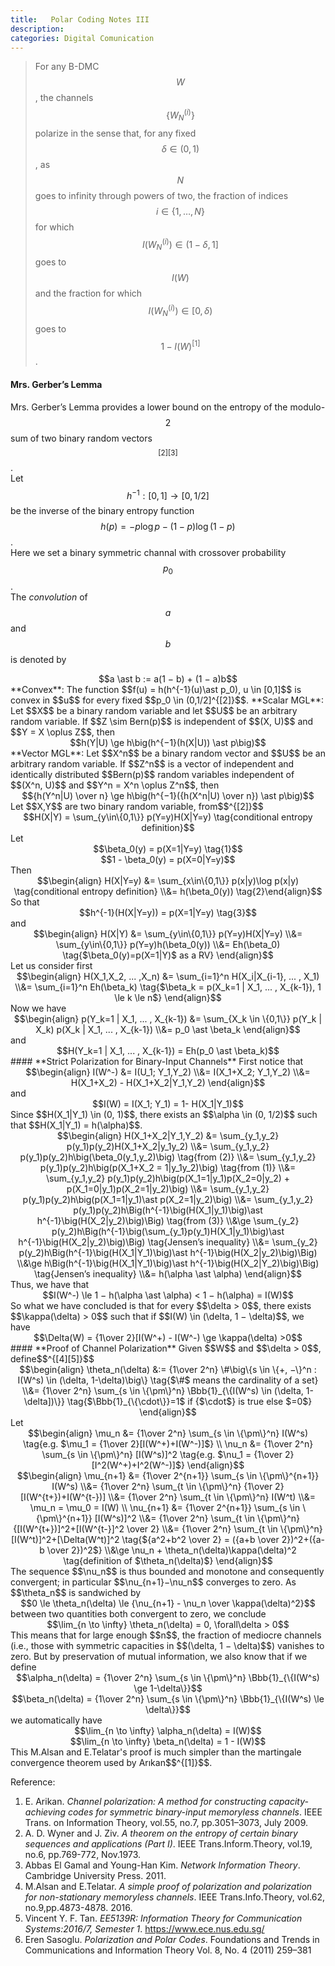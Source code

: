 ```yaml
---
title:   Polar Coding Notes III
description: 
categories: Digital Comunication
---
```


>  For any B-DMC $$W$$, the channels $$\{W_N^{(i)}\}$$ polarize in the sense that, for any fixed $$\delta \in (0, 1)$$, as $$N$$ goes to infinity through powers of two, the fraction of indices $$i \in \{1, \dots, N\}$$ for which $$I(W_N^{(i)}) \in (1 − \delta, 1]$$ goes to $$I(W)$$ and the fraction for which $$I(W_N^{(i)}) \in [0, \delta)$$ goes to $$1−I(W)^{[1]}$$.
  
#### **Mrs. Gerber’s Lemma**  
Mrs. Gerber’s Lemma provides a lower bound on the entropy of the modulo-$$2$$ sum of two binary random vectors$$^{[2][3]}$$.  
Let $$h^{-1} : [0, 1] \to [0, 1/2]$$ be the inverse of the binary entropy function $$h(p) = -p\log p - (1-p)\log(1-p)$$.  
Here we set a binary symmetric channal with crossover probability $$p_0$$.  
The *convolution* of $$a$$ and $$b$$ is denoted by  
<center>$$a \ast b := a(1 − b) + (1 − a)b$$</center>  
**Convex**: The function $$f(u) = h(h^{-1}(u)\ast p_0), u \in [0,1]$$ is convex in $$u$$ for every fixed $$p_0 \in (0,1/2]^{[2]}$$.  
**Scalar MGL**: Let $$X$$ be a binary random variable and let $$U$$ be an arbitrary random variable. If $$Z \sim Bern(p)$$ is independent of $$(X, U)$$ and $$Y = X \oplus Z$$, then
<center>$$h(Y|U) \ge h\big(h^{−1}(h(X|U)) \ast p\big)$$</center> 
**Vector MGL**: Let $$X^n$$ be a binary random vector and $$U$$ be an arbitrary random variable. If $$Z^n$$ is a vector of independent and identically distributed $$Bern(p)$$ random variables independent of $$(X^n, U)$$ and $$Y^n = X^n \oplus Z^n$$, then  
<center>$${h(Y^n|U) \over n} \ge h\big(h^{−1}({h(X^n|U) \over n}) \ast p\big)$$</center>  
Let $$X,Y$$ are two binary random variable, from$$^{[2]}$$  
<center>$$H(X|Y) = \sum_{y\in\{0,1\}} p(Y=y)H(X|Y=y) \tag{conditional entropy definition}$$</center>  
Let  
<center>$$\beta_0(y) = p(X=1|Y=y) \tag{1}$$</center>  
<center>$$1 - \beta_0(y) = p(X=0|Y=y)$$</center>  
Then    
<center>$$\begin{align} H(X|Y=y) &= \sum_{x\in\{0,1\}} p(x|y)\log p(x|y) \tag{conditional entropy definition} \\&= h(\beta_0(y)) \tag{2}\end{align}$$</center>  
So that  
<center>$$h^{-1}(H(X|Y=y)) = p(X=1|Y=y) \tag{3}$$</center>  
and  
<center>$$\begin{align} H(X|Y) &= \sum_{y\in\{0,1\}} p(Y=y)H(X|Y=y) \\&= \sum_{y\in\{0,1\}} p(Y=y)h(\beta_0(y)) \\&= Eh(\beta_0) \tag{$\beta_0(y)=p(X=1|Y)$ as a RV} \end{align}$$</center>  
Let us consider first  
<center>$$\begin{align} H(X_1,X_2, ... ,X_n) &= \sum_{i=1}^n H(X_i|X_{i-1}, ... , X_1) \\&= \sum_{i=1}^n Eh(\beta_k) \tag{$\beta_k = p(X_k=1 | X_1, ... , X_{k-1}), 1 \le k \le n$} \end{align}$$</center>  
Now we have  
<center>$$\begin{align} p(Y_k=1 | X_1, ... , X_{k-1}) &= \sum_{X_k \in \{0,1\}} p(Y_k | X_k) p(X_k | X_1, ... , X_{k-1}) \\&= p_0 \ast \beta_k \end{align}$$</center>  
and  
<center>$$H(Y_k=1 | X_1, ... , X_{k-1}) = Eh(p_0 \ast \beta_k)$$</center>  
#### **Strict Polarization for Binary-Input Channels**  
First notice that  
<center>$$\begin{align} I(W^-) &= I(U_1; Y_1,Y_2) \\&=  I(X_1+X_2; Y_1,Y_2) \\&= H(X_1+X_2) - H(X_1+X_2|Y_1,Y_2) \end{align}$$</center>  
and  
<center>$$I(W) = I(X_1; Y_1) = 1- H(X_1|Y_1)$$</center>  
Since $$H(X_1|Y_1) \in (0, 1)$$, there exists an $$\alpha \in (0, 1/2)$$ such that $$H(X_1|Y_1) = h(\alpha)$$.  
<center>$$\begin{align} H(X_1+X_2|Y_1,Y_2) &= \sum_{y_1,y_2} p(y_1)p(y_2)H(X_1+X_2|y_1y_2) \\&= \sum_{y_1,y_2} p(y_1)p(y_2)h\big(\beta_0(y_1,y_2)\big) \tag{from (2)} \\&= \sum_{y_1,y_2} p(y_1)p(y_2)h\big(p(X_1+X_2 = 1|y_1y_2)\big) \tag{from (1)} \\&= \sum_{y_1,y_2} p(y_1)p(y_2)h\big(p(X_1=1|y_1)p(X_2=0|y_2) + p(X_1=0|y_1)p(X_2=1|y_2)\big) \\&= \sum_{y_1,y_2} p(y_1)p(y_2)h\big(p(X_1=1|y_1)\ast p(X_2=1|y_2)\big) \\&= \sum_{y_1,y_2} p(y_1)p(y_2)h\Big(h^{-1}\big(H(X_1|y_1)\big)\ast h^{-1}\big(H(X_2|y_2)\big)\Big) \tag{from (3)} \\&\ge \sum_{y_2} p(y_2)h\Big(h^{-1}\big(\sum_{y_1}p(y_1)H(X_1|y_1)\big)\ast h^{-1}\big(H(X_2|y_2)\big)\Big) \tag{Jensen’s inequality} \\&= \sum_{y_2} p(y_2)h\Big(h^{-1}\big(H(X_1|Y_1)\big)\ast h^{-1}\big(H(X_2|y_2)\big)\Big) \\&\ge h\Big(h^{-1}\big(H(X_1|Y_1)\big)\ast h^{-1}\big(H(X_2|Y_2)\big)\Big) \tag{Jensen’s inequality} \\&= h(\alpha \ast \alpha) \end{align}$$</center>  
Thus, we have that  
<center>$$I(W^-) \le 1 − h(\alpha \ast \alpha) < 1 − h(\alpha) = I(W)$$</center>  
So what we have concluded is that for every $$\delta > 0$$, there exists $$\kappa(\delta) > 0$$ such that if $$I(W) \in (\delta, 1 − \delta)$$, we have  
<center>$$\Delta(W) = {1\over 2}[I(W^+) - I(W^-) \ge \kappa(\delta) >0$$</center>  
#### **Proof of Channel Polarization**  
Given $$W$$ and $$\delta > 0$$, define$$^{[4][5]}$$  
<center>$$\begin{align} \theta_n(\delta) &:= {1\over 2^n} \#\big\{s \in \{+, −\}^n : I(W^s) \in (\delta, 1-\delta)\big\} \tag{$\#$ means the cardinality of a set} \\&=  {1\over 2^n} \sum_{s \in \{\pm\}^n} \Bbb{1}_{\{I(W^s) \in (\delta, 1-\delta])\}} \tag{$\Bbb{1}_{\{\cdot\}}=1$ if {$\cdot$} is true else $=0$} \end{align}$$</center>  
Let  
<center>$$\begin{align} \mu_n &= {1\over 2^n} \sum_{s \in \{\pm\}^n} I(W^s) \tag{e.g. $\mu_1 = {1\over 2}[I(W^+)+I(W^-)]$} \\ \nu_n &= {1\over 2^n} \sum_{s \in \{\pm\}^n} [I(W^s)]^2 \tag{e.g. $\nu_1 = {1\over 2} [I^2(W^+)+I^2(W^-)]$} \end{align}$$</center>  
<center>$$\begin{align} \mu_{n+1} &= {1\over 2^{n+1}} \sum_{s \in \{\pm\}^{n+1}} I(W^s) \\&= {1\over 2^n} \sum_{t \in \{\pm\}^n} {1\over 2} [I(W^{t+})+I(W^{t-})] \\&= {1\over 2^n} \sum_{t \in \{\pm\}^n} I(W^t) \\&= \mu_n = \mu_0 = I(W) \\ \nu_{n+1} &= {1\over 2^{n+1}} \sum_{s \in \{\pm\}^{n+1}} [I(W^s)]^2 \\&= {1\over 2^n} \sum_{t \in \{\pm\}^n} {[I(W^{t+})]^2+[I(W^{t-}]^2 \over 2} \\&= {1\over 2^n} \sum_{t \in \{\pm\}^n} [I(W^t)]^2+[\Delta(W^t)]^2 \tag{${a^2+b^2 \over 2} = ({a+b \over 2})^2+({a-b \over 2})^2$} \\&\ge \nu_n + \theta_n(\delta)\kappa(\delta)^2 \tag{definition of $\theta_n(\delta)$} \end{align}$$</center>  
The sequence $$\nu_n$$ is thus bounded and monotone and consequently convergent; in particular $$\nu_{n+1}−\nu_n$$ converges to zero. As $$\theta_n$$ is sandwiched by  
<center>$$0 \le \theta_n(\delta) \le {\nu_{n+1} - \nu_n \over \kappa(\delta)^2}$$</center>  
between two quantities both convergent to zero, we conclude  
<center>$$\lim_{n \to \infty} \theta_n(\delta) = 0, \forall\delta > 0$$</center>  
This means that for large enough $$n$$, the fraction of mediocre channels (i.e., those with symmetric capacities in $$(\delta, 1 − \delta)$$) vanishes to zero. But by preservation of mutual information, we also know that if we define  
<center>$$\alpha_n(\delta) = {1\over 2^n} \sum_{s \in \{\pm\}^n} \Bbb{1}_{\{I(W^s) \ge 1-\delta\}}$$</center>  
<center>$$\beta_n(\delta) = {1\over 2^n} \sum_{s \in \{\pm\}^n} \Bbb{1}_{\{I(W^s) \le \delta\}}$$</center>  
we automatically have  
<center>$$\lim_{n \to \infty} \alpha_n(\delta) = I(W)$$</center>  
<center>$$\lim_{n \to \infty} \beta_n(\delta) = 1 - I(W)$$</center>  
This M.Alsan and E.Telatar's proof is much simpler than the martingale convergence theorem used by Arıkan$$^{[1]}$$.
    
Reference:  
1. E. Arikan. *Channel polarization: A method for constructing capacity-achieving codes for symmetric binary-input memoryless channels*. IEEE Trans. on Information Theory, vol.55, no.7, pp.3051–3073, July 2009.  
2. A. D. Wyner and J. Ziv. *A theorem on the entropy of certain binary sequences and applications (Part I)*. IEEE Trans.Inform.Theory, vol.19, no.6, pp.769-772, Nov.1973.  
3. Abbas El Gamal and Young-Han Kim. *Network Information Theory*. Cambridge University Press. 2011.  
4. M.Alsan and E.Telatar. *A simple proof of polarization and polarization for non-stationary memoryless channels*. IEEE Trans.Info.Theory, vol.62, no.9,pp.4873-4878. 2016.  
5. Vincent Y. F. Tan. *EE5139R: Information Theory for Communication Systems:2016/7, Semester 1*. https://www.ece.nus.edu.sg/  
6. Eren Sasoglu. *Polarization and Polar Codes*. Foundations and Trends in Communications and Information Theory Vol. 8, No. 4 (2011) 259–381  


